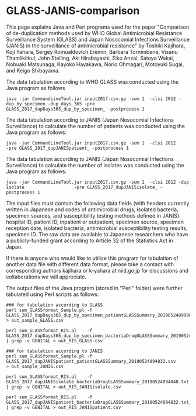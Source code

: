 # GLASS-JANIS-comparison
This page explains Java and Perl programs used for the paper "Comparison of de-duplication methods used by WHO Global Antimicrobial Resistance Surveillance System (GLASS) and Japan Nosocomial Infections Surveillance (JANIS) in the surveillance of antimicrobial resistance" by Toshiki Kajihara, Koji Yahara, Sergey Romualdovich Eremin, Barbara  Tornimbene, Visanu Thamlikitkul, John Stelling, Aki Hirabayashi, Eiko Anzai, Satoyo Wakai, Nobuaki Matsunaga, Kayoko Hayakawa, Norio Ohmagari, Motoyuki Sugai, and Keigo Shibayama. 



The data tabulation according to WHO GLASS was conducted using the Java program as follows

```
java -jar CommandLineTool.jar input2017.csv.gz -sum 1  -clsi 2012 -dup_by_specimen -dup_days 365 -pre GLASS_2017_dupDays365_dup_by_specimen_ -postprocess 1 
```



The data tabulation according to JANIS (Japan Nosocomial Infections Surveillance) to calculate the number of patients was conducted using the Java program as follows:

```
java -jar CommandLineTool.jar input2017.csv.gz -sum 1  -clsi 2012                                -pre GLASS_2017_dupJANISpatient_ -postprocess 1 
```



The data tabulation according to JANIS (Japan Nosocomial Infections Surveillance) to calculate the number of isolates was conducted using the Java program as follows:

```
java -jar CommandLineTool.jar input2017.csv.gz -sum 1  -clsi 2012 -dup isolate                   -pre GLASS_2017_dupJANISisolate_ -postprocess 1 
```



The input files must contain the following data fields (with headers currently written in Japanese and codes of antimicrobial drugs, isolated bacteria, specimen sources, and susceptibility testing methods defined in JANIS): hospital ID, patient ID, inpatient or outpatient, specimen source, specimen reception date, isolated bacteria, antimicrobial susceptibility testing results, specimen ID.  The raw data are available to Japanese researchers who have a publicly-funded grant according to Article 32 of the Statistics Act in Japan.



If there is anyone who would like to utilize this program for tabulation of another data file with different data format, please take a contact with corresponding authors kajihara or k-yahara at niid.go.jp for discussions and collaborations we will appreciate.



The output files of the Java program (stored in "Perl" folder) were further tabulated using Perl scripts as follows:

```
### for tabulation according to GLASS
perl sum_GLASSformat_Sample.pl -f GLASS_2017_dupDays365_dup_by_specimen_patientGLASSSummary_20190524090903.csv > out_sample_GLASS.csv

perl sum_GLASSformat_RIS.pl    -f GLASS_2017_dupDays365_dup_by_specimen_bacteriaDrugGLASSSummary_20190524090903.txt_REFINE.csv | grep -v GENITAL > out_RIS_GLASS.csv

### for tabulation according to JANIS
perl sum_GLASSformat_Sample.pl -f GLASS_2017_dupJANISpatient_patientGLASSSummary_20190524094832.csv            > out_sample_JANIS.csv

perl sum_GLASSformat_RIS.pl    -f GLASS_2017_dupJANISisolate_bacteriaDrugGLASSSummary_20190524094848.txt_REFINE.csv | grep -v GENITAL > out_RIS_JANISisolate.csv

perl sum_GLASSformat_RIS.pl    -f GLASS_2017_dupJANISpatient_bacteriaDrugGLASSSummary_20190524094832.txt_REFINE.csv | grep -v GENITAL > out_RIS_JANISpatient.csv
```

